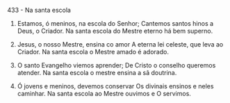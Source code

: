 433 - Na santa escola

1. Estamos, ó meninos, na escola do Senhor;
   Cantemos santos hinos a Deus, o Criador.
   Na santa escola do Mestre eterno há bem superno.

2. Jesus, o nosso Mestre, ensina co amor
   A eterna lei celeste, que leva ao Criador.
   Na santa escola o Mestre amado é adorado.

3. O santo Evangelho viemos aprender;
   De Cristo o conselho queremos atender.
   Na santa escola o mestre ensina a sã doutrina.

4. Ó jovens e meninos, devemos conservar
   Os divinais ensinos e neles caminhar.
   Na santa escola ao Mestre ouvimos e O servimos.
